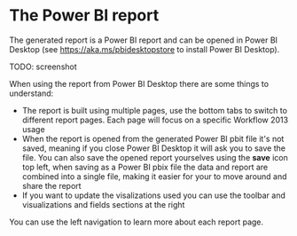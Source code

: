 # The Power BI report

The generated report is a Power BI report and can be opened in Power BI Desktop (see https://aka.ms/pbidesktopstore to install Power BI Desktop).

TODO: screenshot

When using the report from Power BI Desktop there are some things to understand:

- The report is built using multiple pages, use the bottom tabs to switch to different report pages. Each page will focus on a specific Workflow 2013 usage
- When the report is opened from the generated Power BI pbit file it's not saved, meaning if you close Power BI Desktop it will ask you to save the file. You can also save the opened report yourselves using the **save** icon top left, when saving as a Power BI pbix file the data and report are combined into a single file, making it easier for your to move around and share the report
- If you want to update the visalizations used you can use the toolbar and visualizations and fields sections at the right

You can use the left navigation to learn more about each report page.
